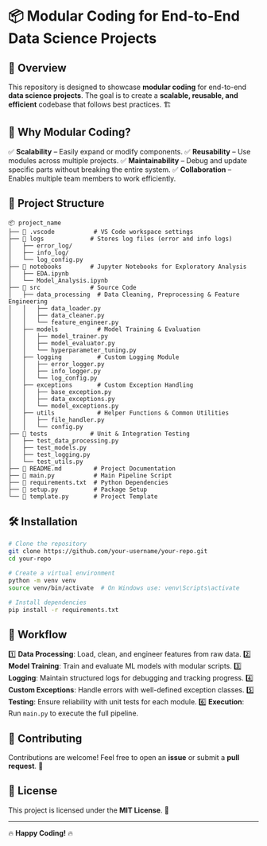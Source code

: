 # 📦 Modular Coding for End-to-End Data Science Projects

## 🚀 Overview
This repository is designed to showcase **modular coding** for end-to-end **data science projects**. The goal is to create a **scalable, reusable, and efficient** codebase that follows best practices. 🏗️

## 📌 Why Modular Coding?
✅ **Scalability** – Easily expand or modify components.
✅ **Reusability** – Use modules across multiple projects.
✅ **Maintainability** – Debug and update specific parts without breaking the entire system.
✅ **Collaboration** – Enables multiple team members to work efficiently.

## 📁 Project Structure
```
📦 project_name
├── 📂 .vscode           # VS Code workspace settings
├── 📂 logs             # Stores log files (error and info logs)
│   ├── error_log/
│   ├── info_log/
│   └── log_config.py
├── 📂 notebooks        # Jupyter Notebooks for Exploratory Analysis
│   ├── EDA.ipynb
│   └── Model_Analysis.ipynb
├── 📂 src              # Source Code
│   ├── data_processing  # Data Cleaning, Preprocessing & Feature Engineering
│   │   ├── data_loader.py
│   │   ├── data_cleaner.py
│   │   └── feature_engineer.py
│   ├── models           # Model Training & Evaluation
│   │   ├── model_trainer.py
│   │   ├── model_evaluator.py
│   │   └── hyperparameter_tuning.py
│   ├── logging          # Custom Logging Module
│   │   ├── error_logger.py
│   │   ├── info_logger.py
│   │   └── log_config.py
│   ├── exceptions       # Custom Exception Handling
│   │   ├── base_exception.py
│   │   ├── data_exceptions.py
│   │   └── model_exceptions.py
│   ├── utils            # Helper Functions & Common Utilities
│   │   ├── file_handler.py
│   │   └── config.py
├── 📂 tests            # Unit & Integration Testing
│   ├── test_data_processing.py
│   ├── test_models.py
│   ├── test_logging.py
│   └── test_utils.py
├── 📜 README.md         # Project Documentation
├── 📜 main.py           # Main Pipeline Script
├── 📜 requirements.txt  # Python Dependencies
├── 📜 setup.py          # Package Setup
└── 📜 template.py       # Project Template
```

## 🛠️ Installation
```sh
# Clone the repository
git clone https://github.com/your-username/your-repo.git
cd your-repo

# Create a virtual environment
python -m venv venv
source venv/bin/activate  # On Windows use: venv\Scripts\activate

# Install dependencies
pip install -r requirements.txt
```

## 🔄 Workflow
1️⃣ **Data Processing**: Load, clean, and engineer features from raw data.
2️⃣ **Model Training**: Train and evaluate ML models with modular scripts.
3️⃣ **Logging**: Maintain structured logs for debugging and tracking progress.
4️⃣ **Custom Exceptions**: Handle errors with well-defined exception classes.
5️⃣ **Testing**: Ensure reliability with unit tests for each module.
6️⃣ **Execution**: Run `main.py` to execute the full pipeline.

## 📢 Contributing
Contributions are welcome! Feel free to open an **issue** or submit a **pull request**. 🤝

## 📜 License
This project is licensed under the **MIT License**. 📄

---

🔥 **Happy Coding!** 🔥

